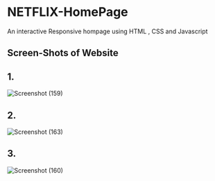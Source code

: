 # NETFLIX-HomePage
An interactive Responsive  hompage using HTML , CSS and Javascript
## Screen-Shots of Website
## 1.
![Screenshot (159)](https://user-images.githubusercontent.com/32910597/80711352-d86bca80-8b0d-11ea-9c12-aedc06015861.png)
## 2.
![Screenshot (163)](https://user-images.githubusercontent.com/32910597/80711738-765f9500-8b0e-11ea-8589-f7e63bb2a719.png)
## 3.
![Screenshot (160)](https://user-images.githubusercontent.com/32910597/80711800-92fbcd00-8b0e-11ea-9a48-9bf62577f0f0.png)

